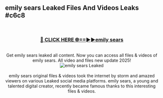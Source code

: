 ## emily sears Leaked Files And Videos Leaks #c6c8
<br>
<div align="center">
<h3><a href="https://watchclip.my.id/emily sears" rel="nofollow">🔴 CLICK HERE 🌐==►►emily sears</a></h3>
<br>
Get emily sears leaked all content. Now you can access all files & videos of emily sears. All video and files new update 2025!
<br>
<a href="https://watchclip.my.id/emily sears" rel="nofollow" data-target="animated-image.originalLink"><img src="https://i.ibb.co.com/WyWwxjT/player-gif2.gif" alt="emily sears Leaked" style="max-width: 100%; display: inline-block;" data-target="animated-image.originalImage"></a>
<br><br>
emily sears original files & videos took the internet by storm and amazed viewers on various Leaked social media platforms. emily sears, a young and talented digital creator, recently became famous thanks to this interesting files & videos.
</div>
<br>